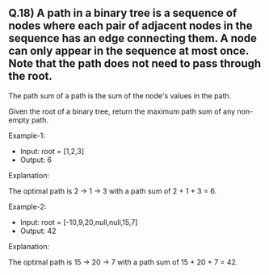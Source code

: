 ## Q.18) A path in a binary tree is a sequence of nodes where each pair of adjacent nodes in the sequence has an edge connecting them. A node can only appear in the sequence at most once. Note that the path does not need to pass through the root.

The path sum of a path is the sum of the node's values in the path.

Given the root of a binary tree, return the maximum path sum of any non-empty path.

Example-1:

- Input: 
root = [1,2,3]
- Output: 6

Explanation:

The optimal path is 2 -> 1 -> 3 with a path sum of 2 + 1 + 3 = 6.

Example-2:

- Input:
root = [-10,9,20,null,null,15,7]
- Output: 42

Explanation: 

The optimal path is 15 -> 20 -> 7 with a path sum of 15 + 20 + 7 = 42.
